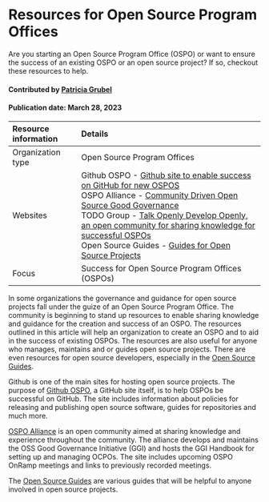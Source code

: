 # Resources for Open Source Program Offices

<!--deck text start-->
Are you starting an Open Source Program Office (OSPO) or want to ensure the success of an existing OSPO or an open source project? If so, checkout these resources to help.
<!--deck text end-->

#### Contributed by [Patricia Grubel](http://github.com/pagrubel)

#### Publication date: March 28, 2023

Resource information | Details
:--- | :---
Organization type  | Open Source Program Offices
Websites  |  Github OSPO  - [Github site to enable success on GitHub for new OSPOS](https://github.com/github/github-ospo)<br> OSPO Alliance - [Community Driven Open Source Good Governance](https://ospo-alliance.org/)<br>TODO Group - [Talk Openly Develop Openly, an open community for sharing knowledge for successful OSPOs](https://todogroup.org/)<br> Open Source Guides - [Guides for Open Source Projects](https://opensource.guide/)
Focus | Success for Open Source Program Offices (OSPOs)

In some organizations the governance and guidance for open source projects fall under the guize of an Open Source Program Office.
The community is beginning to stand up resources to enable sharing knowledge and guidance for the creation and success of an OSPO.
The resources outlined in this article will help an organization to create an OSPO and to aid in the success of existing OSPOs.
The resources are also useful for anyone who manages, maintains and or guides open source projects.
There are even resources for open source developers, especially in the [Open Source Guides](https://opensource.guide/).

Github is one of the main sites for hosting open source projects.
The purpose of [Github OSPO](https://github.com/github/github-ospo), a GitHub site itself, is to help OSPOs be successful on GitHub.
The site includes information about policies for releasing and publishing open source software, guides for repositories and much more.

[OSPO Alliance](https://ospo-alliance.org/) is an open community aimed at sharing knowledge and experience throughout the community. The alliance develops and maintains the OSS Good Governance Initiative (GGI) and hosts the GGI Handbook for setting up and managing OCPOs. The site includes upcoming OSPO OnRamp meetings and links to previously recorded meetings.

The [Open Source Guides](https://opensource.guide/) are various guides that will be helpful to anyone involved in open source projects.

<!---
Publish: yes
Topics: Projects and organizations, Software Sustainability
Pinned: no
RSS update: 2024-03-31
--->
